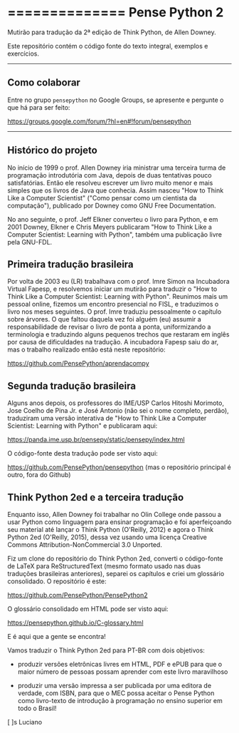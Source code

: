 ==============
Pense Python 2
==============

Mutirão para tradução da 2ª edição de Think Python, de Allen Downey.

Este repositório contém o código fonte do texto integral, exemplos e exercícios.

--------------
Como colaborar
--------------

Entre no grupo ``pensepython`` no Google Groups, se apresente e pergunte o que há para ser feito:

https://groups.google.com/forum/?hl=en#!forum/pensepython

--------------------
Histórico do projeto
--------------------

No início de 1999 o prof. Allen Downey iria ministrar uma terceira turma de programação introdutória com Java, depois de duas tentativas pouco satisfatórias. Então ele resolveu escrever um livro muito menor e mais simples que os livros de Java que conhecia. Assim nasceu "How to Think Like a Computer Scientist" ("Como pensar como um cientista da computação"), publicado por Downey como GNU Free Documentation.

No ano seguinte, o prof. Jeff Elkner converteu o livro para Python, e em 2001 Downey, Elkner e Chris Meyers publicaram "How to Think Like a Computer Scientist: Learning with Python", também uma publicação livre pela GNU-FDL.

Primeira tradução brasileira
----------------------------

Por volta de 2003 eu (LR) trabalhava com o prof. Imre Simon na Incubadora Virtual Fapesp, e resolvemos iniciar um mutirão para traduzir o "How to Think Like a Computer Scientist: Learning with Python". Reunimos mais um pessoal online, fizemos um encontro presencial no FISL, e traduzimos o livro nos meses seguintes. O prof. Imre traduziu pessoalmente o capítulo sobre árvores. O que faltou daquela vez foi alguém (eu) assumir a responsabilidade de revisar o livro de ponta a ponta, uniformizando a terminologia e traduzindo alguns pequenos trechos que restaram em inglês por causa de dificuldades na tradução. A incubadora Fapesp saiu do ar, mas o trabalho realizado então está neste repositório:

https://github.com/PensePython/aprendacompy

Segunda tradução brasileira
---------------------------

Alguns anos depois, os professores do IME/USP Carlos Hitoshi Morimoto, Jose Coelho de Pina Jr. e José Antonio (não sei o nome completo, perdão), traduziram uma versão interativa de "How to Think Like a Computer Scientist: Learning with Python" e publicaram aqui:

https://panda.ime.usp.br/pensepy/static/pensepy/index.html

O código-fonte desta tradução pode ser visto aqui:

https://github.com/PensePython/pensepython (mas o repositório principal é outro, fora do Github)

Think Python 2ed e a terceira tradução
--------------------------------------

Enquanto isso, Allen Downey foi trabalhar no Olin College onde passou a usar Python como linguagem para ensinar programação e foi aperfeiçoando seu material até lançar o Think Python (O'Reilly, 2012) e agora o Think Python 2ed (O'Reilly, 2015), dessa vez usando uma licença Creative Commons Attribution-NonCommercial 3.0 Unported.

Fiz um clone do repositório do Think Python 2ed, converti o código-fonte de LaTeX para ReStructuredText (mesmo formato usado nas duas traduções brasileiras anteriores), separei os capítulos e criei um glossário consolidado. O repositório é este:

https://github.com/PensePython/PensePython2

O glossário consolidado em HTML pode ser visto aqui:

https://pensepython.github.io/C-glossary.html

E é aqui que a gente se encontra!

Vamos traduzir o Think Python 2ed para PT-BR com dois objetivos:

* produzir versões eletrônicas livres em HTML, PDF e ePUB para que o maior número de pessoas possam aprender com este livro maravilhoso

* produzir uma versão impressa a ser publicada por uma editora de verdade, com ISBN, para que o MEC possa aceitar o Pense Python como livro-texto de introdução à programação no ensino superior em todo o Brasil!

[ ]s
Luciano
